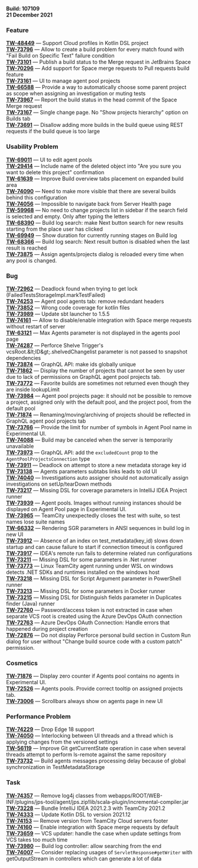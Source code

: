 [//]: # (title: TeamCity 2021.12 Release Notes)
[//]: # (auxiliary-id: TeamCity 2021.12 Release Notes)

__Build: 107109__  
__21 December 2021__

### Feature

[**TW-48449**](https://youtrack.jetbrains.com/oauth?state=%2Fissue%2FTW-48449) — Support Cloud profiles in Kotlin DSL project  
[**TW-73796**](https://youtrack.jetbrains.com/oauth?state=%2Fissue%2FTW-73796) — Allow to create a build problem for every match found with &quot;Fail Build on Specific Text&quot; failure condition  
[**TW-73101**](https://youtrack.jetbrains.com/oauth?state=%2Fissue%2FTW-73101) — Publish a build status to the Merge request in JetBrains Space  
[**TW-70296**](https://youtrack.jetbrains.com/oauth?state=%2Fissue%2FTW-70296) — Add support for Space merge requests to Pull requests build feature  
[**TW-73161**](https://youtrack.jetbrains.com/oauth?state=%2Fissue%2FTW-73161) — UI to manage agent pool projects  
[**TW-66588**](https://youtrack.jetbrains.com/oauth?state=%2Fissue%2FTW-66588) — Provide a way to automatically choose some parent project as scope when assigning an investigation or muting tests  
[**TW-73967**](https://youtrack.jetbrains.com/oauth?state=%2Fissue%2FTW-73967) — Report the build status in the head commit of the Space Merge request  
[**TW-73167**](https://youtrack.jetbrains.com/oauth?state=%2Fissue%2FTW-73167) — Single change page. No &quot;Show projects hierarchy&quot; option on Builds tab  
[**TW-73691**](https://youtrack.jetbrains.com/oauth?state=%2Fissue%2FTW-73691) — Disallow adding more builds in the build queue using REST requests if the build queue is too large

### Usability Problem

[**TW-69011**](https://youtrack.jetbrains.com/oauth?state=%2Fissue%2FTW-69011) — UI to edit agent pools  
[**TW-29414**](https://youtrack.jetbrains.com/oauth?state=%2Fissue%2FTW-29414) — Include name of the deleted object into &quot;Are you sure you want to delete this project&quot; confirmation  
[**TW-61639**](https://youtrack.jetbrains.com/oauth?state=%2Fissue%2FTW-61639) — Improve Build overview tabs placement on expanded build area  
[**TW-74090**](https://youtrack.jetbrains.com/oauth?state=%2Fissue%2FTW-74090) — Need to make more visible that there are several builds behind this configuration  
[**TW-74056**](https://youtrack.jetbrains.com/oauth?state=%2Fissue%2FTW-74056) — Impossible to navigate back from Server Health page  
[**TW-59968**](https://youtrack.jetbrains.com/oauth?state=%2Fissue%2FTW-59968) — No need to change projects list in sidebar if the search field is selected and empty. Only after typing the letters  
[**TW-68390**](https://youtrack.jetbrains.com/oauth?state=%2Fissue%2FTW-68390) — Build log search: make Next button search for new results starting from the place user has clicked  
[**TW-69949**](https://youtrack.jetbrains.com/oauth?state=%2Fissue%2FTW-69949) — Show duration for currently running stages on Build log  
[**TW-68366**](https://youtrack.jetbrains.com/oauth?state=%2Fissue%2FTW-68366) — Build log search: Next result button is disabled when the last result is reached  
[**TW-73875**](https://youtrack.jetbrains.com/oauth?state=%2Fissue%2FTW-73875) — Assign agents/projects dialog is reloaded every time when any pool is changed.

### Bug

[**TW-72962**](https://youtrack.jetbrains.com/oauth?state=%2Fissue%2FTW-72962) — Deadlock found when trying to get lock (FailedTestsStorageImpl.markTestFailed)  
[**TW-74253**](https://youtrack.jetbrains.com/oauth?state=%2Fissue%2FTW-74253) — Agent pool agents tab: remove redundant headers  
[**TW-73852**](https://youtrack.jetbrains.com/oauth?state=%2Fissue%2FTW-73852) — Wrong code coverage for kotlin files  
[**TW-73989**](https://youtrack.jetbrains.com/oauth?state=%2Fissue%2FTW-73989) — Update sbt launcher to 1.5.5  
[**TW-74161**](https://youtrack.jetbrains.com/oauth?state=%2Fissue%2FTW-74161) — Allow to disable/enable integration with Space merge requests without restart of server  
[**TW-63121**](https://youtrack.jetbrains.com/oauth?state=%2Fissue%2FTW-63121) — Max Agents parameter is not displayed in the agents pool page  
[**TW-74287**](https://youtrack.jetbrains.com/oauth?state=%2Fissue%2FTW-74287) — Perforce Shelve Trigger&#39;s vcsRoot.\&lt;ID\&gt;.shelvedChangelist parameter is not passed to snapshot dependencies  
[**TW-73874**](https://youtrack.jetbrains.com/oauth?state=%2Fissue%2FTW-73874) — GraphQL API: make ids globally unique  
[**TW-71862**](https://youtrack.jetbrains.com/oauth?state=%2Fissue%2FTW-71862) — Display the number of projects that cannot be seen by user due to lack of permissions on GraphQL agent pool projects tab.  
[**TW-73772**](https://youtrack.jetbrains.com/oauth?state=%2Fissue%2FTW-73772) — Favorite builds are sometimes not returned even though they are inside lookupLimit  
[**TW-73984**](https://youtrack.jetbrains.com/oauth?state=%2Fissue%2FTW-73984) — Agent pool projects page: it should not be possible to remove a project, assigned only with the default pool, and the project pool, from the default pool  
[**TW-71874**](https://youtrack.jetbrains.com/oauth?state=%2Fissue%2FTW-71874) — Renaming/moving/archiving of projects should be reflected in GraphQL agent pool projects tab  
[**TW-73766**](https://youtrack.jetbrains.com/oauth?state=%2Fissue%2FTW-73766) — Provide the limit for number of symbols in Agent Pool name in Experimental UI.  
[**TW-74088**](https://youtrack.jetbrains.com/oauth?state=%2Fissue%2FTW-74088) — Build may be canceled when the server is temporarily unavailable  
[**TW-73973**](https://youtrack.jetbrains.com/oauth?state=%2Fissue%2FTW-73973) — GraphQL API: add the `excludedCount` prop to the `AgentPoolProjectsConnection` type  
[**TW-73911**](https://youtrack.jetbrains.com/oauth?state=%2Fissue%2FTW-73911) — Deadlock on attempt to store a new metadata storage key id  
[**TW-73138**](https://youtrack.jetbrains.com/oauth?state=%2Fissue%2FTW-73138) — Agents parameters subtabs links leads to old UI  
[**TW-74040**](https://youtrack.jetbrains.com/oauth?state=%2Fissue%2FTW-74040) — Investigations auto assigner should not automatically assign investigations on setUp/tearDown methods  
[**TW-73217**](https://youtrack.jetbrains.com/oauth?state=%2Fissue%2FTW-73217) — Missing DSL for coverage parameters in IntelliJ IDEA Project runner  
[**TW-73939**](https://youtrack.jetbrains.com/oauth?state=%2Fissue%2FTW-73939) — Agent pools. Images without running instances should be displayed on Agent Pool page in Experimental UI.  
[**TW-73965**](https://youtrack.jetbrains.com/oauth?state=%2Fissue%2FTW-73965) — TeamCity unexpectedly closes the test with suite, so test names lose suite names  
[**TW-66332**](https://youtrack.jetbrains.com/oauth?state=%2Fissue%2FTW-66332) — Rendering SGR parameters in ANSI sequences in build log in new UI  
[**TW-73912**](https://youtrack.jetbrains.com/oauth?state=%2Fissue%2FTW-73912) — Absence of an index on test\_metadata(key\_id) slows down startup and can cause failure to start if connection timeout is configured  
[**TW-73917**](https://youtrack.jetbrains.com/oauth?state=%2Fissue%2FTW-73917) — IDEA&#39;s remote run fails to determine related run configurations  
[**TW-73211**](https://youtrack.jetbrains.com/oauth?state=%2Fissue%2FTW-73211) — Missing DSL for some parameters in .Net runner  
[**TW-73773**](https://youtrack.jetbrains.com/oauth?state=%2Fissue%2FTW-73773) — Linux TeamCity agent running under WSL on windows detects .NET SDKs and runtimes installed on the windows host  
[**TW-73218**](https://youtrack.jetbrains.com/oauth?state=%2Fissue%2FTW-73218) — Missing DSL for Script Argument parameter in PowerShell runner  
[**TW-73213**](https://youtrack.jetbrains.com/oauth?state=%2Fissue%2FTW-73213) — Missing DSL for some parameters in Docker runner  
[**TW-73215**](https://youtrack.jetbrains.com/oauth?state=%2Fissue%2FTW-73215) — Missing DSL for Distinguish fields parameter in Duplicates finder (Java) runner  
[**TW-72760**](https://youtrack.jetbrains.com/oauth?state=%2Fissue%2FTW-72760) — Password/access token is not extracted in case when separate VCS root is created using the Azure DevOps OAuth connection  
[**TW-72763**](https://youtrack.jetbrains.com/oauth?state=%2Fissue%2FTW-72763) — Azure DevOps OAuth Connection: Handle errors that happened during project creation  
[**TW-72876**](https://youtrack.jetbrains.com/oauth?state=%2Fissue%2FTW-72876) — Do not display Perforce personal build section in Custom Run dialog for user without &quot;Change build source code with a custom patch&quot; permission.

### Cosmetics

[**TW-71876**](https://youtrack.jetbrains.com/oauth?state=%2Fissue%2FTW-71876) — Display zero counter if Agents pool contains no agents in Experimental UI.  
[**TW-72526**](https://youtrack.jetbrains.com/oauth?state=%2Fissue%2FTW-72526) — Agents pools. Provide correct tooltip on assigned projects tab.  
[**TW-73006**](https://youtrack.jetbrains.com/oauth?state=%2Fissue%2FTW-73006) — Scrollbars always show on agents page in new UI

### Performance Problem

[**TW-74229**](https://youtrack.jetbrains.com/oauth?state=%2Fissue%2FTW-74229) — Drop Edge 18 support  
[**TW-74050**](https://youtrack.jetbrains.com/oauth?state=%2Fissue%2FTW-74050) — Interlocking between UI threads and a thread which is applying changes from the versioned settings  
[**TW-56119**](https://youtrack.jetbrains.com/oauth?state=%2Fissue%2FTW-56119) — Improve Git getCurrentState operation in case when several threads attempt to perform ls-remote against the same repository  
[**TW-73732**](https://youtrack.jetbrains.com/oauth?state=%2Fissue%2FTW-73732) — Build agents messages processing delay because of global synchronization in TestMetadataStorage

### Task

[**TW-74357**](https://youtrack.jetbrains.com/oauth?state=%2Fissue%2FTW-74357) — Remove log4j classes from webapps/ROOT/WEB-INF/plugins/jps-tool/agent/jps.zip!lib/scala-plugin/incremental-compiler.jar  
[**TW-73228**](https://youtrack.jetbrains.com/oauth?state=%2Fissue%2FTW-73228) — Bundle IntelliJ IDEA 2021.2.3 with TeamCity 2021.2  
[**TW-74333**](https://youtrack.jetbrains.com/oauth?state=%2Fissue%2FTW-74333) — Update Kotlin DSL to version 2021.12  
[**TW-74153**](https://youtrack.jetbrains.com/oauth?state=%2Fissue%2FTW-74153) — Remove version from TeamCity Cloud servers footer  
[**TW-74160**](https://youtrack.jetbrains.com/oauth?state=%2Fissue%2FTW-74160) — Enable integration with Space merge requests by default  
[**TW-73659**](https://youtrack.jetbrains.com/oauth?state=%2Fissue%2FTW-73659) — VCS updater: handle the case when update settings from VCS takes too much time  
[**TW-73980**](https://youtrack.jetbrains.com/oauth?state=%2Fissue%2FTW-73980) — Build log controller: allow searching from the end  
[**TW-74007**](https://youtrack.jetbrains.com/oauth?state=%2Fissue%2FTW-73980) — Consider replacing usages of `ServletResponse#getWriter` with getOutputStream in controllers which can generate a lot of data